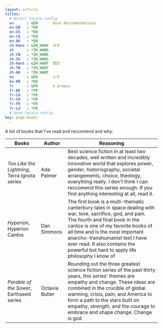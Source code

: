 ```yaml
---
layout: article
titles:
  # @start locale config
  en      : &EN       Book Reccomendations
  en-GB   : *EN
  en-US   : *EN
  en-CA   : *EN
  en-AU   : *EN
  zh-Hans : &ZH_HANS  关于
  zh      : *ZH_HANS
  zh-CN   : *ZH_HANS
  zh-SG   : *ZH_HANS
  zh-Hant : &ZH_HANT  關於
  zh-TW   : *ZH_HANT
  zh-HK   : *ZH_HANT
  ko      : &KO       소개
  ko-KR   : *KO
  fr      : &FR       À propos
  fr-BE   : *FR
  fr-CA   : *FR
  fr-CH   : *FR
  fr-FR   : *FR
  fr-LU   : *FR
  # @end locale config
key: page-books
---
```

A list of books that I've read and reccomend and why:  

|Books|Author|Reasoning|
|---|---|---|
|_Too Like the Lightning_, Terra Ignota series|Ada Palmer|Best science fiction in at least two decades, well written and incredibly innovative world that explores power, gender, historiography, societal arrangements, choice, theology, everything really. I don't think I can reccomend this series enough. If you find anything interesting at all, read it.|
|_Hyperion_, Hyperion Cantos|Dan Simmons|The first book is a multi-thematic canterbury tales in space dealing with war, love, sacrifice, god, and pain. The fourth and final book in the cantos is one of my favorite books of all time and is the most important anarcho-transhumanist text I have ever read. It also contains the powerful but hard to apply life philosophy I know of|
|_Parable of the Sower_, Earthseed series|Octavia Butler|Rounding out the three greatest science fiction series of the past thirty years, this series' themes are empathy and change. These ideas are combined in the crucible of global warming, crisis, pain, and America to form a path to the stars built on empathy, strength, and the courage to embrace and shape change. Change is god|
